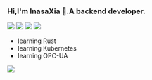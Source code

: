 ### Hi,I'm InasaXia 👋.A backend developer. 

![](https://img.shields.io/badge/-Golang-black?style=flat-square&logo=Go)
![](https://img.shields.io/badge/-Java-black?style=flat-square&logo=Java)
![](https://img.shields.io/badge/-Linux-black?style=flat-square&logo=Linux)
![](https://img.shields.io/badge/-Spotify-green?style=flat-square&logo=Spotify)

- learning Rust
- learning Kubernetes
- learning OPC-UA

![](https://github-readme-stats.vercel.app/api?username=Inasaxia&show_icons=true&theme=radical )

